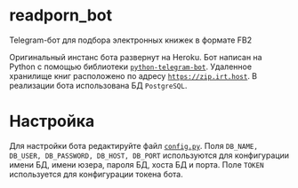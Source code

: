 # readporn_bot
Telegram-бот для подбора электронных книжек в формате FB2

Оригинальный инстанс бота развернут на Heroku. Бот написан на Python с помощью библиотеки [`python-telegram-bot`](https://python-telegram-bot.readthedocs.io/en/stable/index.html).
Удаленное хранилище книг расположено по адресу [`https://zip.irt.host`](https://zip.irt.host). В реализации бота использована БД `PostgreSQL`.

# Настройка
Для настройки бота редактируйте файл [`config.py`](./config.py). Поля `DB_NAME, DB_USER, DB_PASSWORD, DB_HOST, DB_PORT` используются для
конфигурации имени БД, имени юзера, пароля БД, хоста БД и порта. Поле `TOKEN` используется для конфигурации токена бота.